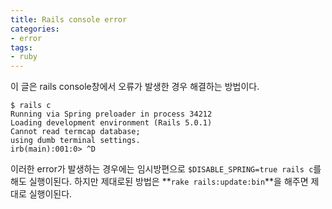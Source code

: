 ```yaml
---
title: Rails console error
categories:
- error
tags:
- ruby
---
```


이 글은 rails console창에서 오류가 발생한 경우 해결하는 방법이다.

```
$ rails c
Running via Spring preloader in process 34212
Loading development environment (Rails 5.0.1)
Cannot read termcap database;
using dumb terminal settings.
irb(main):001:0> ^D
```
이러한 error가 발생하는 경우에는 임시방편으로 `$DISABLE_SPRING=true rails c`를 해도 실행이된다.
하지만 제대로된 방법은 **`rake rails:update:bin`**을 해주면 제대로 실행이된다.